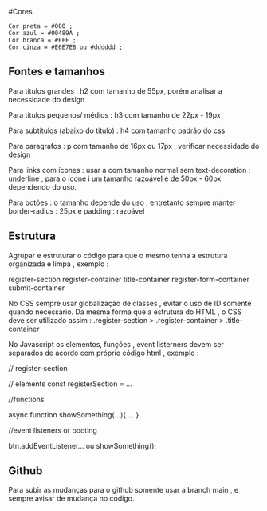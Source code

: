 #Cores 

    Cor preta = #000 ;
    Cor azul = #00489A ; 
    Cor branca = #FFF ;
    Cor cinza = #E6E7E8 ou #dddddd ;  


## Fontes e tamanhos

Para títulos grandes : h2 com tamanho de 55px, porém analisar a necessidade do design

Para titulos pequenos/ médios : h3 com tamanho de 22px - 19px

Para subtitulos (abaixo do titulo) : h4 com tamanho padrão do css

Para paragrafos : p com tamanho de 16px ou 17px , verificar necessidade do design

Para links com ícones : usar a com tamanho normal sem text-decoration : underline , para o ícone i um tamanho razoável é de 50px - 60px dependendo do uso.

Para botões : o tamanho depende do uso , entretanto sempre manter border-radius : 25px e padding : razoável

## Estrutura 

Agrupar e estruturar o código para que o mesmo tenha a estrutura organizada e limpa , exemplo : 

register-section
    register-container
        title-container
        register-form-container
        submit-container

No CSS sempre usar globalização de classes , evitar o uso de ID somente quando necessário. Da mesma forma que a estrutura do HTML , o CSS deve ser utilizado assim : .register-section > .register-container > .title-container

No Javascript os elementos, funções , event listerners devem ser separados de acordo com próprio código html , exemplo : 

// register-section

// elements
const registerSection = ...

//functions

async function showSomething(...){
    ...
}

//event listeners or booting

btn.addEventListener... ou showSomething();


## Github 

Para subir as mudanças para o github somente usar a branch main , e sempre avisar de mudança no código.